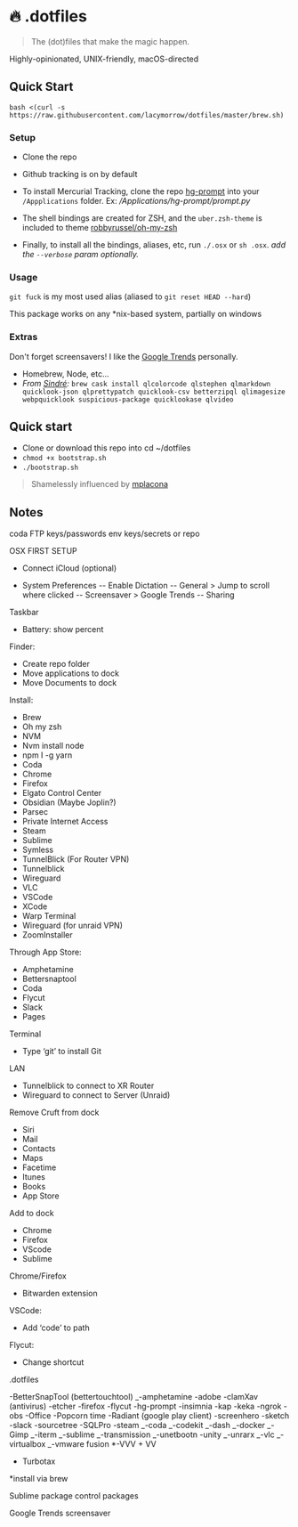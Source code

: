 🔥 .dotfiles
========

> The (dot)files that make the magic happen.

Highly-opinionated, UNIX-friendly, macOS-directed

## Quick Start

```
bash <(curl -s https://raw.githubusercontent.com/lacymorrow/dotfiles/master/brew.sh)
```

### Setup

- Clone the repo

- Github tracking is on by default

- To install Mercurial Tracking, clone the repo [hg-prompt](https://bitbucket.org/sjl/hg-prompt/) into your `/Appplications` folder. Ex: _/Applications/hg-prompt/prompt.py_

- The shell bindings are created for ZSH, and the `uber.zsh-theme` is included to theme [robbyrussel/oh-my-zsh](https://github.com/robbyrussell/oh-my-zsh)

- Finally, to install all the bindings, aliases, etc, run `./.osx` or `sh .osx`. _add the `--verbose` param optionally._

### Usage

`git fuck` is my most used alias (aliased to `git reset HEAD --hard`)

This package works on any \*nix-based system, partially on windows

### Extras

Don't forget screensavers! I like the [Google Trends](https://www.google.com/trends/hottrends/visualize) personally.

- Homebrew, Node, etc...
- _From [Sindré](https://github.com/sindresorhus/quick-look-plugins):_ `brew cask install qlcolorcode qlstephen qlmarkdown quicklook-json qlprettypatch quicklook-csv betterzipql qlimagesize webpquicklook suspicious-package quicklookase qlvideo`

## Quick start

- Clone or download this repo into cd ~/dotfiles
- `chmod +x bootstrap.sh`
- `./bootstrap.sh`

> Shamelessly influenced by [mplacona](https://github.com/mplacona/dotfiles)

## Notes

coda FTP keys/passwords
env keys/secrets or repo

OSX FIRST SETUP

- Connect iCloud (optional)

- System Preferences
  -- Enable Dictation
  -- General > Jump to scroll where clicked
  -- Screensaver > Google Trends
  -- Sharing

Taskbar

- Battery: show percent

Finder:

- Create repo folder
- Move applications to dock
- Move Documents to dock

Install:

- Brew
- Oh my zsh
- NVM
- Nvm install node
- npm I -g yarn
- Coda
- Chrome
- Firefox
- Elgato Control Center
- Obsidian (Maybe Joplin?)
- Parsec
- Private Internet Access
- Steam
- Sublime
- Symless
- TunnelBlick (For Router VPN)
- Tunnelblick
- Wireguard
- VLC
- VSCode
- XCode
- Warp Terminal
- Wireguard (for unraid VPN)
- ZoomInstaller

Through App Store:

- Amphetamine
- Bettersnaptool
- Coda
- Flycut
- Slack
- Pages

Terminal

- Type ‘git’ to install Git

LAN

- Tunnelblick to connect to XR Router
- Wireguard to connect to Server (Unraid)

Remove Cruft from dock

- Siri
- Mail
- Contacts
- Maps
- Facetime
- Itunes
- Books
- App Store

Add to dock

- Chrome
- Firefox
- VScode
- Sublime

Chrome/Firefox

- Bitwarden extension

VSCode:

- Add ‘code’ to path

Flycut:

- Change shortcut

.dotfiles

-BetterSnapTool (bettertouchtool)
_-amphetamine
-adobe
-clamXav (antivirus)
-etcher
-firefox
-flycut
-hg-prompt
-insimnia
-kap
-keka
-ngrok
-obs
-Office
-Popcorn time
-Radiant (google play client)
-screenhero
-sketch
-slack
-sourcetree
-SQLPro
-steam
_-coda
_-codekit
_-dash
_-docker
_-Gimp
_-iterm
_-sublime
_-transmission
_-unetbootn
-unity
_-unrarx
_-vlc
_-virtualbox
_-vmware fusion
\*-VVV + VV

- Turbotax

\*install via brew

Sublime package control packages

Google Trends screensaver
